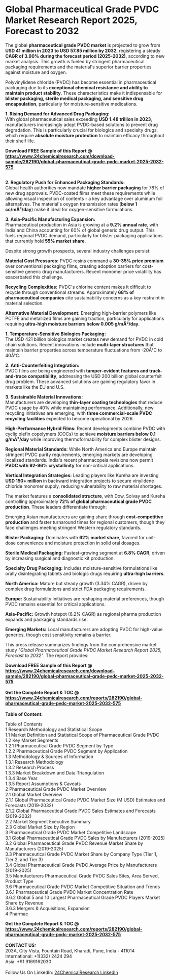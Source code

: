 <h1>Global Pharmaceutical Grade PVDC Market Research Report 2025, Forecast to 2032</h1><p>The global <strong>pharmaceutical grade PVDC market</strong> is projected to grow from <strong>USD 41 million in 2023 to USD 57.85 million by 2032</strong>, registering a steady <strong>CAGR of 3.90% during the forecast period (2025-2032)</strong>, according to new market analysis. This growth is fueled by stringent pharmaceutical packaging requirements and the material's superior barrier properties against moisture and oxygen.</p><p>Polyvinylidene chloride (PVDC) has become essential in pharmaceutical packaging due to its <strong>exceptional chemical resistance and ability to maintain product stability</strong>. These characteristics make it indispensable for <strong>blister packaging, sterile medical packaging, and sensitive drug encapsulation</strong>, particularly for moisture-sensitive medications.</p><p><strong>1. Rising Demand for Advanced Drug Packaging:</strong><br>
With global pharmaceutical sales exceeding <strong>USD 1.48 trillion in 2023</strong>, manufacturers increasingly adopt PVDC-based solutions to prevent drug degradation. This is particularly crucial for biologics and specialty drugs, which require <strong>absolute moisture protection</strong> to maintain efficacy throughout their shelf life.</p><div><b>Download FREE Sample of this Report @ 
            <a href="https://www.24chemicalresearch.com/download-sample/282190/global-pharmaceutical-grade-pvdc-market-2025-2032-575">
            https://www.24chemicalresearch.com/download-sample/282190/global-pharmaceutical-grade-pvdc-market-2025-2032-575</a></b></div><br><p><strong>2. Regulatory Push for Enhanced Packaging Standards:</strong><br>
Global health authorities now mandate <strong>higher barrier packaging</strong> for 78% of new drug approvals. PVDC-coated films meet these requirements while allowing visual inspection of contents - a key advantage over aluminum foil alternatives. The material's oxygen transmission rates (<strong>below 1 cc/mÂ²/day</strong>) make it ideal for oxygen-sensitive formulations.</p><p><strong>3. Asia-Pacific Manufacturing Expansion:</strong><br>
Pharmaceutical production in Asia is growing at a <strong>9.2% annual rate</strong>, with India and China accounting for 60% of global generic drug output. This fuels regional PVDC demand, particularly for blister packaging applications that currently hold <strong>55% market share</strong>.</p><p>Despite strong growth prospects, several industry challenges persist:</p><p><strong>Material Cost Pressures:</strong> PVDC resins command a <strong>30-35% price premium</strong> over conventional packaging films, creating adoption barriers for cost-sensitive generic drug manufacturers. Recent monomer price volatility has exacerbated this challenge.</p><p><strong>Recycling Complexities:</strong> PVDC's chlorine content makes it difficult to recycle through conventional streams. Approximately <strong>68% of pharmaceutical companies</strong> cite sustainability concerns as a key restraint in material selection.</p><p><strong>Alternative Material Development:</strong> Emerging high-barrier polymers like PCTFE and metallized films are gaining traction, particularly for applications requiring <strong>ultra-high moisture barriers below 0.005 g/mÂ²/day</strong>.</p><p><strong>1. Temperature-Sensitive Biologics Packaging:</strong><br>
The USD 421 billion biologics market creates new demand for PVDC in cold chain solutions. Recent innovations include <strong>multi-layer structures</strong> that maintain barrier properties across temperature fluctuations from -20Â°C to 40Â°C.</p><p><strong>2. Anti-Counterfeiting Integration:</strong><br>
PVDC films are being engineered with <strong>tamper-evident features and track-and-trace compatibility</strong>, addressing the USD 200 billion global counterfeit drug problem. These advanced solutions are gaining regulatory favor in markets like the EU and U.S.</p><p><strong>3. Sustainable Material Innovations:</strong><br>
Manufacturers are developing <strong>thin-layer coating technologies</strong> that reduce PVDC usage by 40% while maintaining performance. Additionally, new recycling initiatives are emerging, with <strong>three commercial-scale PVDC recycling facilities</strong> expected to become operational by 2026.</p><p><strong>High-Performance Hybrid Films:</strong> Recent developments combine PVDC with cyclic olefin copolymers (COCs) to achieve <strong>moisture barriers below 0.1 g/mÂ²/day</strong> while improving thermoformability for complex blister designs.</p><p><strong>Regional Material Standards:</strong> While North America and Europe maintain stringent PVDC purity requirements, emerging markets are developing localized standards. India's recent pharmacopeia revisions now permit <strong>PVDC with 92-96% crystallinity</strong> for non-critical applications.</p><p><strong>Vertical Integration Strategies:</strong> Leading players like Kureha are investing <strong>USD 150+ million</strong> in backward integration projects to secure vinylidene chloride monomer supply, reducing vulnerability to raw material shortages.</p><p>The market features a <strong>consolidated structure</strong>, with Dow, Solvay and Kureha controlling approximately <strong>72% of global pharmaceutical grade PVDC production</strong>. These leaders differentiate through:</p><p>Emerging Asian manufacturers are gaining share through <strong>cost-competitive production</strong> and faster turnaround times for regional customers, though they face challenges meeting stringent Western regulatory standards.</p><p><strong>Blister Packaging:</strong> Dominates with <strong>62% market share</strong>, favored for unit-dose convenience and moisture protection in solid oral dosages.</p><p><strong>Sterile Medical Packaging:</strong> Fastest-growing segment at <strong>6.8% CAGR</strong>, driven by increasing surgical and diagnostic kit production.</p><p><strong>Specialty Drug Packaging:</strong> Includes moisture-sensitive formulations like orally disintegrating tablets and biologic drugs requiring <strong>ultra-high barriers</strong>.</p><p><strong>North America:</strong> Mature but steady growth (3.34% CAGR), driven by complex drug formulations and strict FDA packaging requirements.</p><p><strong>Europe:</strong> Sustainability initiatives are reshaping material preferences, though PVDC remains essential for critical applications.</p><p><strong>Asia-Pacific:</strong> Growth hotspot (6.2% CAGR) as regional pharma production expands and packaging standards rise.</p><p><strong>Emerging Markets:</strong> Local manufacturers are adopting PVDC for high-value generics, though cost sensitivity remains a barrier.</p><p>This press release summarizes findings from the comprehensive market study <em>"Global Pharmaceutical Grade PVDC Market Research Report 2025, Forecast to 2032"</em>. The report provides:</p><div><b>Download FREE Sample of this Report @ 
            <a href="https://www.24chemicalresearch.com/download-sample/282190/global-pharmaceutical-grade-pvdc-market-2025-2032-575">
            https://www.24chemicalresearch.com/download-sample/282190/global-pharmaceutical-grade-pvdc-market-2025-2032-575</a></b></div><br><div><b>Get the Complete Report & TOC @ 
            <a href="https://www.24chemicalresearch.com/reports/282190/global-pharmaceutical-grade-pvdc-market-2025-2032-575">
            https://www.24chemicalresearch.com/reports/282190/global-pharmaceutical-grade-pvdc-market-2025-2032-575</a></b></div><br>
            <b>Table of Content:</b><p>Table of Contents<br />
1 Research Methodology and Statistical Scope<br />
1.1 Market Definition and Statistical Scope of Pharmaceutical Grade PVDC<br />
1.2 Key Market Segments<br />
1.2.1 Pharmaceutical Grade PVDC Segment by Type<br />
1.2.2 Pharmaceutical Grade PVDC Segment by Application<br />
1.3 Methodology & Sources of Information<br />
1.3.1 Research Methodology<br />
1.3.2 Research Process<br />
1.3.3 Market Breakdown and Data Triangulation<br />
1.3.4 Base Year<br />
1.3.5 Report Assumptions & Caveats<br />
2 Pharmaceutical Grade PVDC Market Overview<br />
2.1 Global Market Overview<br />
2.1.1 Global Pharmaceutical Grade PVDC Market Size (M USD) Estimates and Forecasts (2019-2032)<br />
2.1.2 Global Pharmaceutical Grade PVDC Sales Estimates and Forecasts (2019-2032)<br />
2.2 Market Segment Executive Summary<br />
2.3 Global Market Size by Region<br />
3 Pharmaceutical Grade PVDC Market Competitive Landscape<br />
3.1 Global Pharmaceutical Grade PVDC Sales by Manufacturers (2019-2025)<br />
3.2 Global Pharmaceutical Grade PVDC Revenue Market Share by Manufacturers (2019-2025)<br />
3.3 Pharmaceutical Grade PVDC Market Share by Company Type (Tier 1, Tier 2, and Tier 3)<br />
3.4 Global Pharmaceutical Grade PVDC Average Price by Manufacturers (2019-2025)<br />
3.5 Manufacturers Pharmaceutical Grade PVDC Sales Sites, Area Served, Product Type<br />
3.6 Pharmaceutical Grade PVDC Market Competitive Situation and Trends<br />
3.6.1 Pharmaceutical Grade PVDC Market Concentration Rate<br />
3.6.2 Global 5 and 10 Largest Pharmaceutical Grade PVDC Players Market Share by Revenue<br />
3.6.3 Mergers & Acquisitions, Expansion<br />
4 Pharmac</p><div><b>Get the Complete Report & TOC @ 
            <a href="https://www.24chemicalresearch.com/reports/282190/global-pharmaceutical-grade-pvdc-market-2025-2032-575">
            https://www.24chemicalresearch.com/reports/282190/global-pharmaceutical-grade-pvdc-market-2025-2032-575</a></b></div><br><b>CONTACT US:</b><br>
            203A, City Vista, Fountain Road, Kharadi, Pune, India - 411014<br>
            International: +1(332) 2424 294<br>
            Asia: +91 9169162030 <br><br>
            Follow Us On LinkedIn: <a href="https://www.linkedin.com/company/24chemicalresearch/">24ChemicalResearch LinkedIn</a>